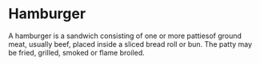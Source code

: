 # Hamburger
A hamburger is a sandwich consisting of one or more pattiesof ground meat, usually beef, placed inside a sliced bread roll or bun. The patty may be fried, grilled, smoked or flame broiled.